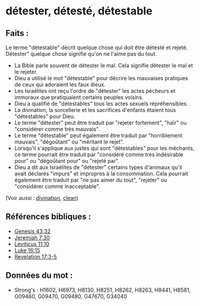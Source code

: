 # détester, détesté, détestable

## Faits :

Le terme "détestable" décrit quelque chose qui doit être détesté et rejeté. Détester" quelque chose signifie qu'on ne l'aime pas du tout.

* La Bible parle souvent de détester le mal. Cela signifie détester le mal et le rejeter.
* Dieu a utilisé le mot "détestable" pour décrire les mauvaises pratiques de ceux qui adoraient les faux dieux.
* Les Israélites ont reçu l'ordre de "détester" les actes pécheurs et immoraux que pratiquaient certains peuples voisins.
* Dieu a qualifié de "détestables" tous les actes sexuels répréhensibles.
* La divination, la sorcellerie et les sacrifices d'enfants étaient tous "détestables" pour Dieu.
* Le terme "détester" peut être traduit par "rejeter fortement", "haïr" ou "considérer comme très mauvais".
* Le terme "détestable" peut également être traduit par "horriblement mauvais", "dégoûtant" ou "méritant le rejet".
* Lorsqu'il s'applique aux justes qui sont "détestables" pour les méchants, ce terme pourrait être traduit par "considéré comme très indésirable pour" ou "dégoûtant pour" ou "rejeté par".
* Dieu a dit aux Israélites de "détester" certains types d'animaux qu'il avait déclarés "impurs" et impropres à la consommation. Cela pourrait également être traduit par "ne pas aimer du tout", "rejeter" ou "considérer comme inacceptable".

(Voir aussi : [divination](../other/divination.md), [clean](../kt/clean.md))

## Références bibliques :

* [Genesis 43:32](rc://en/tn/help/gen/43/32)
* [Jeremiah 7:30](rc://en/tn/help/jer/07/30)
* [Leviticus 11:10](rc://en/tn/help/lev/11/10)
* [Luke 16:15](rc://en/tn/help/luk/16/15)
* [Revelation 17:3-5](rc://en/tn/help/rev/17/03)

## Données du mot :

* Strong's : H1602, H6973, H8130, H8251, H8262, H8263, H8441, H8581, G09460, G09470, G09480, G47670, G34040
